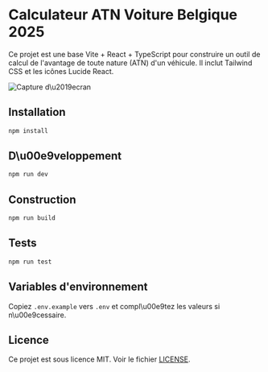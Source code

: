 # Calculateur ATN Voiture Belgique 2025

Ce projet est une base Vite + React + TypeScript pour construire un outil de calcul de l'avantage de toute nature (ATN) d'un véhicule. Il inclut Tailwind CSS et les icônes Lucide React.

![Capture d\u2019ecran](./doc/screenshot.png)

## Installation

```bash
npm install
```

## D\u00e9veloppement

```bash
npm run dev
```

## Construction

```bash
npm run build
```

## Tests

```bash
npm run test
```

## Variables d'environnement

Copiez `.env.example` vers `.env` et compl\u00e9tez les valeurs si n\u00e9cessaire.

## Licence

Ce projet est sous licence MIT. Voir le fichier [LICENSE](LICENSE).
